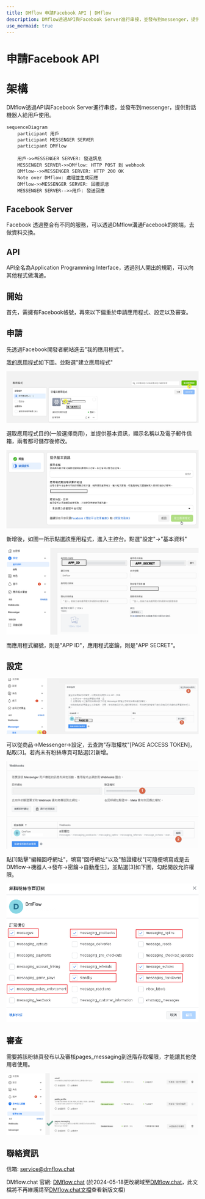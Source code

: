 ```yaml
---
title: DMflow 申請Facebook API | DMflow
description: DMflow透過API與Facebook Server進行串接，並發布到messenger，提供對話機器人給用戶使用。
use_mermaid: true
---
```


# 申請Facebook API

# 架構
DMflow透過API與Facebook Server進行串接，並發布到messenger，提供對話機器人給用戶使用。

``` mermaid
sequenceDiagram
    participant 用戶
    participant MESSENGER SERVER
    participant DMflow

    用戶->>MESSENGER SERVER: 發送訊息
    MESSENGER SERVER->>DMflow: HTTP POST 到 webhook
    DMflow-->>MESSENGER SERVER: HTTP 200 OK
    Note over DMflow: 處理並生成回應
    DMflow->>MESSENGER SERVER: 回覆訊息
    MESSENGER SERVER-->>用戶: 發送回應
```

## Facebook Server

Facebook 透過整合有不同的服務，可以透過DMflow溝通Facebook的終端，去做資料交換。

## API

API全名為Application Programming Interface，透過別人開出的規範，可以向其他程式做溝通。

## 開始
首先，需擁有Facebook帳號，再來以下偏重於申請應用程式、設定以及審查。

## 申請
先透過Facebook開發者網站進去"我的應用程式"。

[我的應用程式](https://developers.facebook.com/apps/)如下圖。並點選"建立應用程式"

![DMflow整合Messenger](../../../../../../images/tw/messenger-001.png "DMflow整合Messenger")

選取應用程式目的(一般選擇商用)，並提供基本資訊，顯示名稱以及電子郵件信箱，兩者都可儲存後修改。

![DMflow整合Messenger](../../../../../../images/tw/messenger-002.png "DMflow整合Messenger")

新增後，如圖一所示點選該應用程式，進入主控台。點選"設定"->"基本資料"

![DMflow整合Messenger](../../../../../../images/tw/messenger-003.png "DMflow整合Messenger")

而應用程式編號，則是"APP ID"，應用程式密鑰，則是"APP SECRET"。

## 設定

![DMflow整合Messenger](../../../../../../images/tw/messenger-004.png "DMflow整合Messenger")

可以從商品->Messenger->設定，去查詢"存取權杖"[PAGE ACCESS TOKEN]，點取[3]。若尚未有粉絲專頁可點選[2]新增。

![DMflow整合Messenger](../../../../../../images/tw/messenger-006.png "DMflow整合Messenger")

點[1]點擊"編輯回呼網址"，填寫"回呼網址"以及"驗證權杖"[可隨便填寫或是去DMflow->機器人->發布->密鑰->自動產生]，並點選[3]如下圖，勾起開放允許權限。

![DMflow整合Messenger](../../../../../../images/tw/messenger-005.png "DMflow整合Messenger")

## 審查

需要將該粉絲頁發布以及審核pages_messaging到進階存取權限，才能讓其他使用者使用。

![DMflow整合Messenger](../../../../../../images/tw/messenger-007.png "DMflow整合Messenger")


## 聯絡資訊

信箱: <service@dmflow.chat>

DMflow.chat 官網: [DMflow.chat](https://www.dmflow.chat)
(於2024-05-18更改網域至[DMflow.chat](https://www.dmflow.chat)，此文檔將不再維護請至[DMflow.chat文檔](https://docs.dmflow.chat)查看新版文檔)